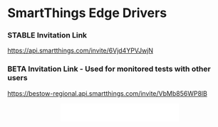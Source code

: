 # SmartThings Edge Drivers

### STABLE Invitation Link

https://api.smartthings.com/invite/6Vjd4YPVJwjN

### BETA Invitation Link - Used for monitored tests with other users

https://bestow-regional.api.smartthings.com/invite/VbMb856WP8lB

<div align="center"><a target="_blank" href="https://buymeacoffee.com/w35l3y"><img src="resources/pizza.svg" height="40" /></a></div>
